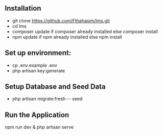 ## Installation

- git clone https://github.com/Fthahasim/lms.git
- cd lms
- composer update if composer already installed else composer install
- npm update if npm already installed else npm install

## Set up environment:
- cp .env.example .env
- php artisan key:generate   

## Setup Database and Seed Data
- php artisan migrate:fresh -- seed


## Run the Application 
npm run dev & php artisan serve 
 